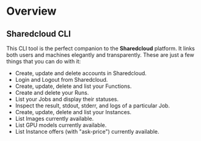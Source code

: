 # Overview

## Sharedcloud CLI

This CLI tool is the perfect companion to the **Sharedcloud** platform. It links both users and machines elegantly and transparently. These are just a few things that you can do with it:

* Create, update and delete accounts in Sharedcloud.
* Login and Logout from Sharedcloud.
* Create, update, delete and list your Functions.
* Create and delete your Runs.
* List your Jobs and display their statuses.
* Inspect the result, stdout, stderr, and logs of a particular Job.
* Create, update, delete and list your Instances.
* List Images currently available.
* List GPU models currently available.
* List Instance offers \(with "ask-price"\) currently available.



